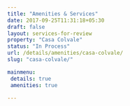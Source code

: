 ```yaml
---
title: "Amenities & Services"
date: 2017-09-25T11:31:18+05:30
draft: false
layout: services-for-review
property: "Casa Colvale"
status: "In Process"
url: /details/amenities/casa-colvale/
slug: "casa-colvale/"

mainmenu:
 details: true
 amenities: true

---
```


